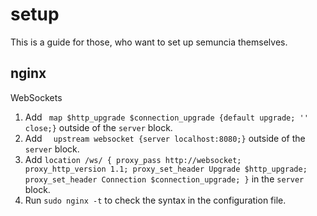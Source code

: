 # setup
This is a guide for those, who want to set up semuncia themselves.

## nginx
WebSockets
1. Add ` map $http_upgrade $connection_upgrade {default upgrade;
'' close;}` outside of the `server` block.
2. Add `  upstream websocket {server localhost:8080;}` outside of the
`server` block.
3. Add `location /ws/ {
	proxy_pass http://websocket;
	proxy_http_version 1.1;
	proxy_set_header Upgrade $http_upgrade;
	proxy_set_header Connection $connection_upgrade;
}` in the `server`
block.
4. Run `sudo nginx -t` to check the syntax in the configuration file.
